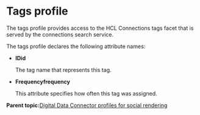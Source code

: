 # Tags profile

The tags profile provides access to the HCL Connections tags facet that is served by the connections search service.

The tags profile declares the following attribute names:

-   **IDid**

    The tag name that represents this tag.

-   **Frequencyfrequency**

    This attribute specifies how often this tag was assigned.


**Parent topic:**[Digital Data Connector profiles for social rendering](../social/soc_rendr_lst_rndr_prfls.md)


